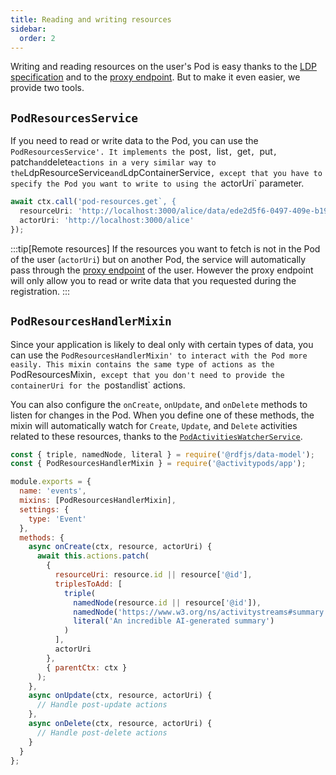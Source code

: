 ```yaml
---
title: Reading and writing resources
sidebar:
  order: 2
---
```


Writing and reading resources on the user's Pod is easy thanks to the [LDP specification](../design/resources-management.md) and to the [proxy endpoint](../design/authentication.md). But to make it even easier, we provide two tools.

## `PodResourcesService`

If you need to read or write data to the Pod, you can use the `PodResourcesService'. It implements the `post`, `list`, `get`, `put`, `patch`and`delete`actions in a very similar way to the`LdpResourceService`and`LdpContainerService`, except that you have to specify the Pod you want to write to using the `actorUri` parameter.

```js
await ctx.call('pod-resources.get`, {
  resourceUri: 'http://localhost:3000/alice/data/ede2d5f6-0497-409e-b192',
  actorUri: 'http://localhost:3000/alice'
});
```

:::tip[Remote resources]
If the resources you want to fetch is not in the Pod of the user (`actorUri`) but on another Pod, the service will automatically pass through the [proxy endpoint](../design/authentication.md#proxy-endpoint) of the user. However the proxy endpoint will only allow you to read or write data that you requested during the registration.
:::

## `PodResourcesHandlerMixin`

Since your application is likely to deal only with certain types of data, you can use the `PodResourcesHandlerMixin' to interact with the Pod more easily. This mixin contains the same type of actions as the `PodResourcesMixin`, except that you don't need to provide the containerUri for the `post`and`list` actions.

You can also configure the `onCreate`, `onUpdate`, and `onDelete` methods to listen for changes in the Pod. When you define one of these methods, the mixin will automatically watch for `Create`, `Update`, and `Delete` activities related to these resources, thanks to the [`PodActivitiesWatcherService`](listening-to-inbox-and-outbox.md#podactivitieswatcherservice).

```js
const { triple, namedNode, literal } = require('@rdfjs/data-model');
const { PodResourcesHandlerMixin } = require('@activitypods/app');

module.exports = {
  name: 'events',
  mixins: [PodResourcesHandlerMixin],
  settings: {
    type: 'Event'
  },
  methods: {
    async onCreate(ctx, resource, actorUri) {
      await this.actions.patch(
        {
          resourceUri: resource.id || resource['@id'],
          triplesToAdd: [
            triple(
              namedNode(resource.id || resource['@id']),
              namedNode('https://www.w3.org/ns/activitystreams#summary'),
              literal('An incredible AI-generated summary')
            )
          ],
          actorUri
        },
        { parentCtx: ctx }
      );
    },
    async onUpdate(ctx, resource, actorUri) {
      // Handle post-update actions
    },
    async onDelete(ctx, resource, actorUri) {
      // Handle post-delete actions
    }
  }
};
```
